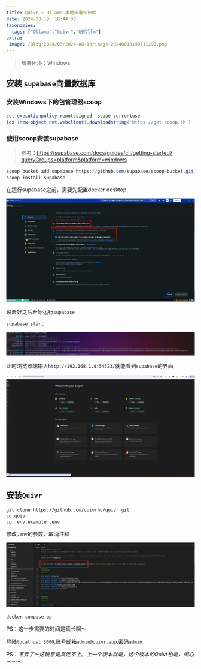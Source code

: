 ```yaml
---
title: Quivr + Ollama 本地部署知识库
date: 2024-08-19  18:44:30 
taxonomies:
  tags: ["Ollama","Quivr","玩转llm"]
extra:
 image: /Blog/2024/Q3/2024-08-19/image-20240818190711290.png
---
```


> 部署环境：Windows

## 安装 `supabase`向量数据库

### 安装Windows下的包管理器scoop

```powershell
set-executionpolicy remotesigned -scope currentuse
iex (new-object net.webclient).downloadstring('https://get.scoop.sh')
```

### 使用scoop安装supabase

> 参考：https://supabase.com/docs/guides/cli/getting-started?queryGroups=platform&platform=windows

```powershell
scoop bucket add supabase https://github.com/supabase/scoop-bucket.git
scoop install supabase
```

在运行supabase之前，需要先配置docker desktop

![image-20240818190049174](image-20240818190049174.png)

设置好之后开始运行`supabase`

```
supabase start
```

![image-20240818190425901](image-20240818190425901.png)

此时浏览器端输入`http://192.168.1.8:54323/`就能看到`supabase`的界面

![image-20240818190711290](image-20240818190711290.png)



## 安装`Quivr`

```
git clone https://github.com/quivrhq/quivr.git 
cd quivr
cp .env.example .env
```

修改`.env`的参数，取消注释

![image-20240818190956726](image-20240818190956726.png)

```
docker compose up
```

PS：这一步需要的时间是真长啊～

登陆`localhost:3000`,账号邮箱`admin@quivr.app`,密码`admin`



PS：*不弄了～这玩意是真连不上。上一个版本就是，这个版本的Quivr也是，闹心～～～*





